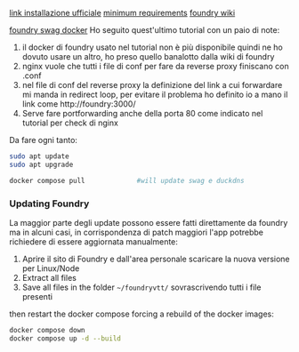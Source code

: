 [link installazione ufficiale](https://foundryvtt.com/article/installation/)
[minimum requirements](https://foundryvtt.com/article/requirements/)
[foundry wiki](https://foundryvtt.wiki/en/setup)

[foundry swag docker](https://github.com/ChefsSlaad/foundry_swag_docker/tree/main)
Ho seguito quest'ultimo tutorial con un paio di note:
1) il docker di foundry usato nel tutorial non è più disponibile quindi ne ho dovuto usare un altro, ho preso quello banalotto dalla wiki di foundry
2) nginx vuole che tutti i file di conf per fare da reverse proxy finiscano con .conf
3) nel file di conf del reverse proxy la definizione del link a cui forwardare mi manda in redirect loop, per evitare il problema ho definito io a mano il link come http://foundry:3000/ 
4) Serve fare portforwarding anche della porta 80 come indicato nel tutorial per check di nginx


Da fare ogni tanto:
```bash
sudo apt update
sudo apt upgrade

docker compose pull             #will update swag e duckdns
```


### Updating Foundry
La maggior parte degli update possono essere fatti direttamente da foundry ma in alcuni casi, in corrispondenza di patch maggiori l'app potrebbe richiedere di essere aggiornata manualmente:

1) Aprire il sito di Foundry e dall'area personale scaricare la nuova versione per Linux/Node
2) Extract all files
3) Save all files in the folder `~/foundryvtt/` sovrascrivendo tutti i file presenti

then restart the docker compose forcing a rebuild of the docker images:
```bash
docker compose down
docker compose up -d --build
```


